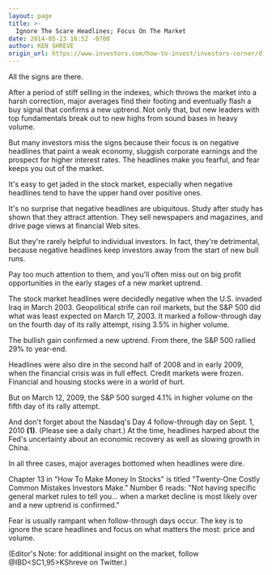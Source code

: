 ```yaml
---
layout: page
title: >-
  Ignore The Scare Headlines; Focus On The Market
date: 2014-05-23 16:52 -0700
author: KEN SHREVE
origin_url: https://www.investors.com/how-to-invest/investors-corner/dire-market-headlines-occur-at-market-bottoms
---
```





All the signs are there.


After a period of stiff selling in the indexes, which throws the market into a harsh correction, major averages find their footing and eventually flash a buy signal that confirms a new uptrend. Not only that, but new leaders with top fundamentals break out to new highs from sound bases in heavy volume.


But many investors miss the signs because their focus is on negative headlines that paint a weak economy, sluggish corporate earnings and the prospect for higher interest rates. The headlines make you fearful, and fear keeps you out of the market.


It's easy to get jaded in the stock market, especially when negative headlines tend to have the upper hand over positive ones.


It's no surprise that negative headlines are ubiquitous. Study after study has shown that they attract attention. They sell newspapers and magazines, and drive page views at financial Web sites.


But they're rarely helpful to individual investors. In fact, they're detrimental, because negative headlines keep investors away from the start of new bull runs.


Pay too much attention to them, and you'll often miss out on big profit opportunities in the early stages of a new market uptrend.


The stock market headlines were decidedly negative when the U.S. invaded Iraq in March 2003. Geopolitical strife can roil markets, but the S&P 500 did what was least expected on March 17, 2003. It marked a follow-through day on the fourth day of its rally attempt, rising 3.5% in higher volume.


The bullish gain confirmed a new uptrend. From there, the S&P 500 rallied 29% to year-end.


Headlines were also dire in the second half of 2008 and in early 2009, when the financial crisis was in full effect. Credit markets were frozen. Financial and housing stocks were in a world of hurt.


But on March 12, 2009, the S&P 500 surged 4.1% in higher volume on the fifth day of its rally attempt.


And don't forget about the Nasdaq's Day 4 follow-through day on Sept. 1, 2010 **(1)**. (Please see a daily chart.) At the time, headlines harped about the Fed's uncertainty about an economic recovery as well as slowing growth in China.


In all three cases, major averages bottomed when headlines were dire.


Chapter 13 in "How To Make Money In Stocks" is titled "Twenty-One Costly Common Mistakes Investors Make." Number 6 reads: "Not having specific general market rules to tell you... when a market decline is most likely over and a new uptrend is confirmed."


Fear is usually rampant when follow-through days occur. The key is to ignore the scare headlines and focus on what matters the most: price and volume.


(Editor's Note: for additional insight on the market, follow @IBD<SC1,95>KShreve on Twitter.)




